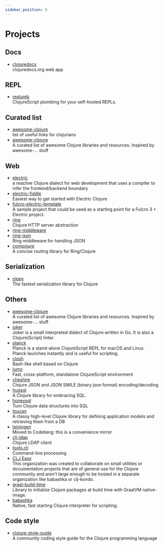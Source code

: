 ```yaml
---
sidebar_position: 0
---
```


# Projects

## Docs

- [clojuredocs](https://github.com/zk/clojuredocs/)
  <br/>clojuredocs.org web app

## REPL

- [replumb](https://github.com/arichiardi/replumb)
  <br/>ClojureScript plumbing for your self-hosted REPLs.

## Curated list

- [awesome-clojure](https://github.com/mbuczko/awesome-clojure)
  <br/>list of useful links for clojurians
- [awesome-clojure](https://github.com/razum2um/awesome-clojure)
  <br/>A curated list of awesome Clojure libraries and resources. Inspired by awesome-... stuff

## Web

- [electric](https://github.com/hyperfiddle/electric)
  <br/>a reactive Clojure dialect for web development that uses a compiler to infer the frontend/backend boundary
- [electric-fiddle](https://github.com/hyperfiddle/electric-fiddle)
  <br/>Easiest way to get started with Electric Clojure
- [fulcro-electric-template](https://github.com/hyperfiddle/fulcro-electric-template)
  <br/>A sample project that could be used as a starting point for a Fulcro 3 + Electric project.
- [ring](https://github.com/ring-clojure/ring)
  <br/>Clojure HTTP server abstraction
- [ring-middleware](https://github.com/puppetlabs/ring-middleware)
- [ring-json](https://github.com/ring-clojure/ring-json)
  <br/>Ring middleware for handling JSON
- [compojure](https://github.com/weavejester/compojure)
  <br/>A concise routing library for Ring/Clojure

## Serialization

- [nippy](https://github.com/taoensso/nippy)
  <br/>The fastest serialization library for Clojure

## Others

- [awesome-clojure](https://github.com/razum2um/awesome-clojure)
  <br/>A curated list of awesome Clojure libraries and resources. Inspired by awesome-... stuff
- [joker](https://joker-lang.org/)
  <br/>Joker is a small interpreted dialect of Clojure written in Go. It is also a Clojure(Script) linter.
- [planck](https://planck-repl.org/)
  <br/>Planck is a stand-alone ClojureScript REPL for macOS and Linux. <br/>
  Planck launches instantly and is useful for scripting.
- [closh](https://github.com/dundalek/closh)
  <br/>Bash-like shell based on Clojure
- [lumo](https://github.com/anmonteiro/lumo)
  <br/>Fast, cross-platform, standalone ClojureScript environment
- [cheshire](https://github.com/dakrone/cheshire)
  <br/>Clojure JSON and JSON SMILE (binary json format) encoding/decoding
- [hugsql](https://www.hugsql.org/)
  <br/>A Clojure library for embracing SQL.
- [honeysql](https://github.com/seancorfield/honeysql)
  <br/>Turn Clojure data structures into SQL
- [toucan](https://github.com/metabase/toucan)
  <br/>A classy high-level Clojure library for defining application models and retrieving them from a DB
- [leiningen](https://codeberg.org/leiningen/leiningen)
  <br/>Moved to Codeberg; this is a convenience mirror
- [clj-ldap](https://github.com/pauldorman/clj-ldap)
  <br/>Clojure LDAP client
- [tools.cli](https://github.com/clojure/tools.cli)
  <br/>Command-line processing
- [CLJ Easy](https://github.com/clj-easy)
  <br/>This organization was created to collaborate on small utilities or documentation projects that are of general use
  for the Clojure community and aren't large enough to be hosted in a separate organization like babashka or clj-kondo.
- [graal-build-time](https://github.com/clj-easy/graal-build-time)
  <br/>Library to initialize Clojure packages at build time with GraalVM native-image.
- [babashka](https://babashka.org/)
  <br/>Native, fast starting Clojure interpreter for scripting.

## Code style

- [clojure-style-guide](https://github.com/bbatsov/clojure-style-guide)
  <br/>A community coding style guide for the Clojure programming language